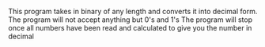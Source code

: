 This program takes in binary of any length and converts it into decimal form.
The program will not accept anything but 0's and 1's
The program will stop once all numbers have been read and calculated to give you the number in decimal
